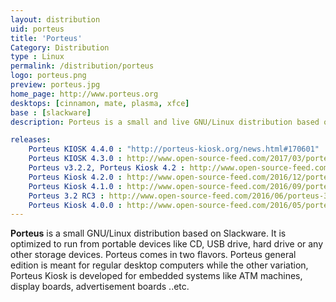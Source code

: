 ```yaml
---
layout: distribution
uid: porteus
title: 'Porteus'
Category: Distribution
type : Linux
permalink: /distribution/porteus
logo: porteus.png
preview: porteus.jpg
home_page: http://www.porteus.org
desktops: [cinnamon, mate, plasma, xfce]
base : [slackware]
description: Porteus is a small and live GNU/Linux distribution based on Slackware. Stories on Porteus GNU/Linux

releases:
    Porteus KIOSK 4.4.0 : "http://porteus-kiosk.org/news.html#170601"
    Porteus KIOSK 4.3.0 : http://www.open-source-feed.com/2017/03/porteus-kiosk-430-released-with-linux.html
    Porteus v3.2.2, Porteus Kiosk 4.2 : http://www.open-source-feed.com/2016/12/porteus-v322-final-released-with.html
    Porteus Kiosk 4.2.0 : http://www.open-source-feed.com/2016/12/porteus-kiosk-420-released.html
    Porteus Kiosk 4.1.0 : http://www.open-source-feed.com/2016/09/porteus-kiosk-410-released-with-cloud.html
    Porteus 3.2 RC3 : http://www.open-source-feed.com/2016/06/porteus-32-rc3-is-available-for-testing.html
    Porteus Kiosk 4.0.0 : http://www.open-source-feed.com/2016/05/porteus-kiosk-400-released.html
---
```


**Porteus** is a small GNU/Linux distribution based on Slackware. It is optimized to run from portable devices like CD, USB drive, hard drive or any other storage devices. Porteus comes in two flavors. Porteus general edition is meant for regular desktop computers while the other variation, Porteus Kiosk is developed for embedded systems like ATM machines, display boards, advertisement boards ..etc.
